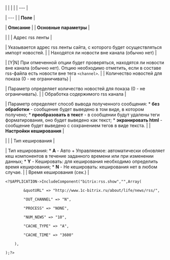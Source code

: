|  |  |  |
| --- |

| --- |
| **Поле** |

| **Описание** |
| **Основные параметры** |

| |
| Адрес rss ленты |

| Указывается адрес rss ленты сайта, с которого будет осуществляться импорт новостей. |
| Находятся ли новости вне канала (обычно нет) |

| [Y|N] При отмеченной опции будет проверяться, находятся ли новости вне канала (обычно нет). Опцию необходимо отметить, если в составе rss-файла есть новости вне тега `<channel>`. |
| Количество новостей для показа (0 - не ограничивать) |

| Параметр определяет количество новостей для показа (0 - не ограничивать). |
| Обработка содержимого rss канала |

| Параметр определяет способ вывода полученного сообщения:  * **без обработки** - сообщение будет выведено в том виде, в котором получено; * **преобразовать в текст** - в сообщении будут удалены теги форматирования, оно будет выведено как текст; * **экранировать html** - сообщение будет выведено с сохранением тегов в виде текста. |
| **Настройки кеширования** |

| |
| Тип кеширования |

| Тип кеширования:  * **A** - Авто + Управляемое: автоматически обновляет кеш компонентов в течение заданного времени или при изменении данных; * **Y** - Кешировать: для кеширования необходимо определить время кеширования; * **N** - Не кешировать: кеширования нет в любом случае. |
| Время кеширования (сек.) |

```
<?$APPLICATION->IncludeComponent("bitrix:rss.show","",Array(

		&quotURL" => "http://www.1c-bitrix.ru/about/life/news/rss/", 

		"OUT_CHANNEL" => "N",

		"PROCESS" => "NONE", 

		"NUM_NEWS" => "10", 

		"CACHE_TYPE" => "A", 

		"CACHE_TIME" => "3600" 

	),

);?>


```
